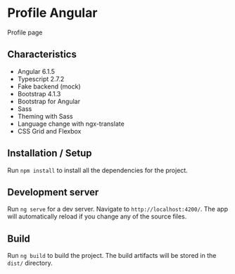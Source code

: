 # Profile Angular

Profile page

## Characteristics

- Angular 6.1.5
- Typescript 2.7.2
- Fake backend (mock)
- Bootstrap 4.1.3
- Bootstrap for Angular
- Sass
- Theming with Sass
- Language change with ngx-translate
- CSS Grid and Flexbox

## Installation / Setup

Run `npm install` to install all the dependencies for the project.

## Development server

Run `ng serve` for a dev server. Navigate to `http://localhost:4200/`. The app will automatically reload if you change any of the source files.

## Build

Run `ng build` to build the project. The build artifacts will be stored in the `dist/` directory.
